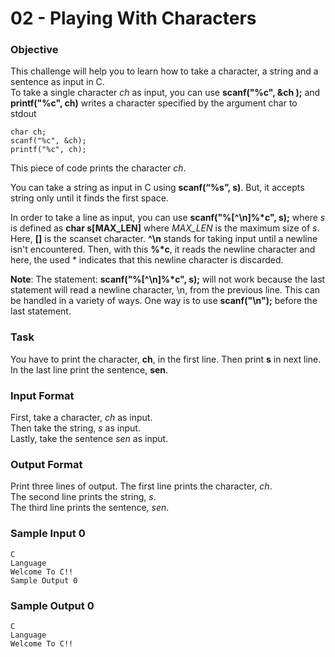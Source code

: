 # 02 - Playing With Characters

### Objective

This challenge will help you to learn how to take a character, a string and a sentence as input in C. <br>
To take a single character _ch_ as input, you can use __scanf("%c", &ch );__ and __printf("%c", ch)__ writes a character specified by the argument char to stdout
```
char ch;
scanf("%c", &ch);
printf("%c", ch);
```
This piece of code prints the character _ch_.

You can take a string as input in C using __scanf(“%s”, s)__. But, it accepts string only until it finds the first space.

In order to take a line as input, you can use __scanf("%[^\n]%\*c", s);__ where _s_ is defined as __char s[MAX_LEN]__ where _MAX_LEN_ is the maximum size of _s_. Here, __[]__ is the scanset character. __^\n__ stands for taking input until a newline isn't encountered. Then, with this __%*c__, it reads the newline character and here, the used * indicates that this newline character is discarded.

__Note__: The statement: __scanf("%[^\n]%*c", s);__ will not work because the last statement will read a newline character, \n, from the previous line. This can be handled in a variety of ways. One way is to use __scanf("\n");__ before the last statement.

### Task

You have to print the character, __ch__, in the first line. Then print __s__ in next line. In the last line print the sentence, __sen__.

### Input Format

First, take a character, _ch_ as input.<br>
Then take the string, _s_ as input.<br>
Lastly, take the sentence _sen_ as input.<br>

### Output Format

Print three lines of output. The first line prints the character, _ch_.<br>
The second line prints the string, _s_.<br>
The third line prints the sentence, _sen_.<br>

### Sample Input 0
```
C
Language
Welcome To C!!
Sample Output 0
```
### Sample Output 0
```
C
Language
Welcome To C!!
```
